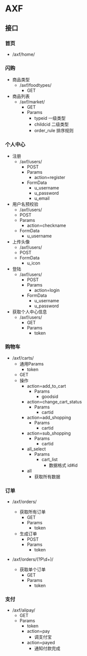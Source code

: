 # AXF

## 接口


### 首页
- /axf/home/

### 闪购
- 商品类型
  - /axf/foodtypes/
    - GET
- 商品列表
  - /axf/market/
    - GET
    - Params
      - typeid  一级类型
      - childcid 二级类型
      - order_rule 排序规则

### 个人中心
- 注册
  - /axf/users/
    - POST
    - Params
      - action=register
    - FormData
      - u_username
      - u_password
      - u_email
- 用户名预校验
  - /axf/users/
  - POST
  - Params
    - action=checkname
  - FormData
    - u_username
- 上传头像
  - /axf/users/
  - POST
  - FormData
    - u_icon
- 登陆
  - /axf/users/
    - POST
    - Params
      - action=login
    - FormData
      - u_username
      - u_password
- 获取个人中心信息
  - /axf/users/
    - GET
    - Params
      - token
  
  
### 购物车
- /axf/carts/
  - 通用Params
    - token
  - GET
  - 操作
    - action=add_to_cart
      - Params
        - goodsid
    - action=change_cart_status
      - Params
        - cartid
    - action=add_shopping
      - Params
        - cartid
    - action=sub_shopping
      - Params
        - cartid
    - all_select
      - Params
        - cart_list
          - 数据格式  id#id
    - all
      - 获取所有数据
      

### 订单
- /axf/orders/
  - 获取所有订单
    - GET
    - Params
      - token
  - 生成订单
    - POST
    - Params
      - token
  
- /axf/orders/(?P<pk>\d+)/
  - 获取单个订单
    - GET
    - Params
      - token

### 支付
- /axf/alipay/
  - GET
  - Params
    - token
    - action=pay
      - 调支付宝
    - action=payed
      - 通知付款完成


